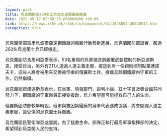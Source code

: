 ```yaml
---
layout: post
title: 烏克蘭稱逾260名士兵從亞速鋼鐵廠撤離
date: 2022-05-17 05:58:23.000000000 +08:00
link: https://news.rthk.hk/rthk/ch/component/k2/1648854-20220517.htm
categories: rthk
---
```


烏克蘭南部馬里烏波爾亞速鋼鐵廠的撤離行動有新進展，烏克蘭國防部證實，超過260名烏克蘭士兵已經撤走。

烏克蘭副防長馬利亞爾表示，53名重傷的烏軍被送到親俄武裝控制的新亞速斯克，接受診治，另外有211人透過人道主義走廊，被送到另一個親俄控制點葉連諾夫卡，這些人將會被用來交換被俘虜的俄羅斯士兵，撤離其餘鋼鐵廠內守軍的工作，仍然繼續。

烏克蘭總統澤連斯基表示，在烏軍、情報部門、談判小組、紅十字會及聯合國共同努力下，鋼鐵廠的守軍傷員正接受援助，烏方希望盡可能拯救自己人的生命。

俄羅斯國防部較早時說，俄軍與被困鋼鐵廠的烏軍代表達成協議，將會開闢人道主義走廊，讓受傷的烏克蘭士兵撤離。

烏克蘭國民警衛隊亞速營說，為了拯救生命，部隊正執行最高軍事指揮部的決定，希望得到烏克蘭人民的支持。
